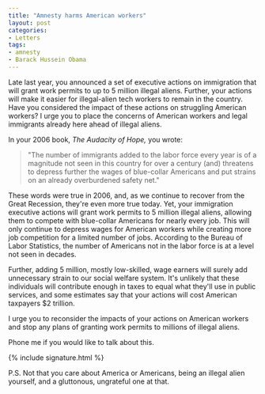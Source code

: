 ```yaml
---
title: "Amnesty harms American workers"
layout: post
categories:
- Letters
tags:
- amnesty
- Barack Hussein Obama
---
```


Late last year, you announced a set of executive actions on immigration that will grant work permits to up to 5 million illegal aliens. Further, your actions will make it easier for illegal-alien tech workers to remain in the country. Have you considered the impact of these actions on struggling American workers? I urge you to place the concerns of American workers and legal immigrants already here ahead of illegal aliens.

In your 2006 book, *The Audacity of Hope,* you wrote:

> "The number of immigrants added to the labor force every year is of a magnitude not seen in this country for over a century (and) threatens to depress further the wages of blue-collar Americans and put strains on an already overburdened safety net."

These words were true in 2006, and, as we continue to recover from the Great Recession, they're even more true today. Yet, your immigration executive actions will grant work permits to 5 million illegal aliens, allowing them to compete with blue-collar Americans for nearly every job. This will only continue to depress wages for American workers while creating more job competition for a limited number of jobs. According to the Bureau of Labor Statistics, the number of Americans not in the labor force is at a level not seen in decades.

Further, adding 5 million, mostly low-skilled, wage earners will surely add unnecessary strain to our social welfare system. It's unlikely that these individuals will contribute enough in taxes to equal what they'll use in public services, and some estimates say that your actions will cost American taxpayers $2 trillion.

I urge you to reconsider the impacts of your actions on American workers and stop any plans of granting work permits to millions of illegal aliens.

Phone me if you would like to talk about this.

{% include signature.html %}

P.S. Not that you care about America or Americans, being an illegal alien yourself, and a gluttonous, ungrateful one at that.